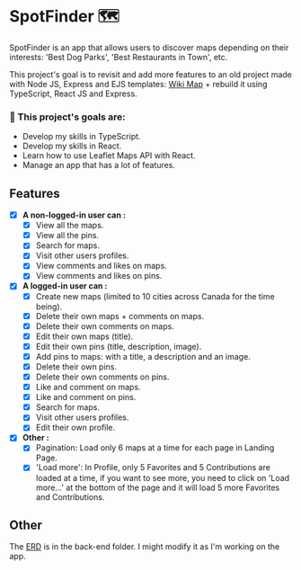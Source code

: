 # SpotFinder 🗺️

SpotFinder is an app that allows users to discover maps depending on their interests: 'Best Dog Parks', 'Best Restaurants in Town', etc. 

This project's goal is to revisit and add more features to an old project made with Node JS, Express and EJS templates: [Wiki Map](https://github.com/Purpleknife/Wiki-Map) + rebuild it using TypeScript, React JS and Express.

<strong><h3> 📌 This project's goals are:</h3></strong>
- Develop my skills in TypeScript.
- Develop my skills in React.
- Learn how to use Leaflet Maps API with React.
- Manage an app that has a lot of features.

## Features
- [X] <strong>A non-logged-in user can :</strong>
  - [X] View all the maps.
  - [X] View all the pins.
  - [X] Search for maps.
  - [X] Visit other users profiles.
  - [X] View comments and likes on maps.
  - [X] View comments and likes on pins.
- [X] <strong>A logged-in user can :</strong>
  - [X] Create new maps (limited to 10 cities across Canada for the time being).
  - [X] Delete their own maps + comments on maps.
  - [X] Delete their own comments on maps.
  - [X] Edit their own maps (title).
  - [X] Edit their own pins (title, description, image).
  - [X] Add pins to maps: with a title, a description and an image.
  - [X] Delete their own pins.
  - [X] Delete their own comments on pins.
  - [X] Like and comment on maps.
  - [X] Like and comment on pins.
  - [X] Search for maps.
  - [X] Visit other users profiles.
  - [X] Edit their own profile.
- [X] <strong>Other :</strong>
  - [X] Pagination: Load only 6 maps at a time for each page in Landing Page.
  - [X] 'Load more': In Profile, only 5 Favorites and 5 Contributions are loaded at a time, if you want to see more, you need to click on 'Load more...' at the bottom of the page and it will load 5 more Favorites and Contributions.

## Other
The [ERD](https://github.com/Purpleknife/SpotFinder/blob/master/back-end/ERD%20-%20SpotFinder.png) is in the back-end folder. I might modify it as I'm working on the app.

